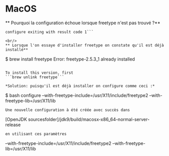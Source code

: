 # MacOS

** Pourquoi la configuration échoue lorsque freetype n'est pas trouvé ?**

```configure: error: Could not find freetype!  
configure exiting with result code 1```

<br/>
** Lorsque l'on essaye d'installer freetype on constate qu'il est déjà installé**

```
$ brew install freetype
Error: freetype-2.5.3_1 already installed
```

To install this version, first 
```brew unlink freetype```

*Solution: puisqu'il est déjà installer on configure comme ceci :*

```
$ bash configure –with-freetype-include=/usr/X11/include/freetype2 –with-freetype-lib=/usr/X11/lib
```
Une nouvelle configuration à été créée avec succès dans
```
[OpenJDK sourcesfolder]/jdk9/build/macosx-x86_64-normal-server-release
```
en utilisant ces paramètres

```
–with-freetype-include=/usr/X11/include/freetype2 –with-freetype-lib=/usr/X11/lib
```